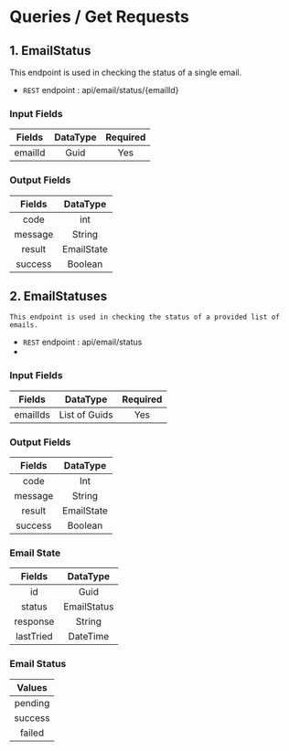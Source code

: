 # Queries / Get Requests

## 1. EmailStatus

This endpoint is used in checking the status of a single email.
- `REST` endpoint : api/email/status/{emailId}

###  Input Fields
| Fields | DataType | Required |
|:---: | :---: | :----:|
| emailId| Guid | Yes |

### Output Fields


| Fields | DataType |
|:---: | :---: |
| code| int |
| message | String |
| result | EmailState |
| success | Boolean |

## 2. EmailStatuses
    This endpoint is used in checking the status of a provided list of emails.
- `REST` endpoint : api/email/status
- 
###  Input Fields
| Fields | DataType | Required |
|:---: | :---: | :----:|
| emailIds | List of Guids | Yes |
### Output Fields


| Fields | DataType |
|:---: | :---: |
| code | Int |
| message | String |
| result | EmailState |
| success | Boolean |


### Email State

| Fields | DataType |
|:---: | :---: |
| id | Guid |
| status | EmailStatus |
| response | String |
| lastTried | DateTime |


### Email Status

| Values | 
|:---: |
| pending |
| success |
| failed |




<!-- **NB:** 

- `MultiEmailStatusRequest` refers to list email Ids to be provided.
- `T` datatype refers to -->


